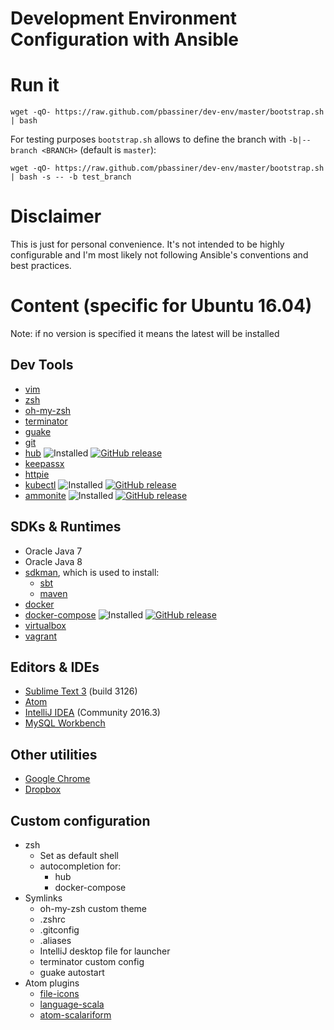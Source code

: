 Development Environment Configuration with Ansible
==================================================
# Run it
```shell
wget -qO- https://raw.github.com/pbassiner/dev-env/master/bootstrap.sh | bash
```
For testing purposes `bootstrap.sh` allows to define the branch with `-b|--branch <BRANCH>` (default is `master`):
```shell
wget -qO- https://raw.github.com/pbassiner/dev-env/master/bootstrap.sh | bash -s -- -b test_branch
```

# Disclaimer
This is just for personal convenience. It's not intended to be highly configurable and I'm most likely not following Ansible's conventions and best practices.

# Content (specific for Ubuntu 16.04)
Note: if no version is specified it means the latest will be installed

## Dev Tools
* [vim](http://www.vim.org/)
* [zsh](https://github.com/zsh-users/zsh)
* [oh-my-zsh](https://github.com/robbyrussell/oh-my-zsh)
* [terminator](https://launchpad.net/terminator/)
* [guake](https://github.com/Guake/guake/)
* [git](https://git-scm.com/)
* [hub](https://github.com/github/hub) ![Installed](https://img.shields.io/badge/current\-v2.2.9-blue.svg) [![GitHub release](https://img.shields.io/github/release/github/hub.svg?label=latest)](https://github.com/github/hub/releases/latest)
* [keepassx](https://www.keepassx.org/)
* [httpie](https://github.com/jkbrzt/httpie)
* [kubectl](https://github.com/kubernetes/kubernetes) ![Installed](https://img.shields.io/badge/current\-v1.4.7-blue.svg) [![GitHub release](https://img.shields.io/github/release/kubernetes/kubernetes.svg?label=latest)](https://github.com/kubernetes/kubernetes/releases/latest)
* [ammonite](https://github.com/lihaoyi/Ammonite) ![Installed](https://img.shields.io/badge/current\-v0.8.0-blue.svg) [![GitHub release](https://img.shields.io/github/release/lihaoyi/Ammonite.svg?label=latest)](https://github.com/lihaoyi/Ammonite/releases/latest)

## SDKs & Runtimes
* Oracle Java 7
* Oracle Java 8
* [sdkman](http://sdkman.io/), which is used to install:
    * [sbt](http://www.scala-sbt.org/)
    * [maven](https://maven.apache.org/)
* [docker](https://www.docker.com/)
* [docker-compose](https://docs.docker.com/compose/) ![Installed](https://img.shields.io/badge/current\-v1.9.0-blue.svg) [![GitHub release](https://img.shields.io/github/release/docker/compose.svg?label=latest)](https://github.com/docker/compose/releases/latest)
* [virtualbox](https://www.virtualbox.org/)
* [vagrant](https://www.vagrantup.com/)

## Editors & IDEs
* [Sublime Text 3](https://www.sublimetext.com/) (build 3126)
* [Atom](https://github.com/atom/atom)
* [IntelliJ IDEA](https://www.jetbrains.com/idea/) (Community 2016.3)
* [MySQL Workbench](https://www.mysql.com/products/workbench/)

## Other utilities
* [Google Chrome](https://www.google.com/chrome/browser/desktop/index.html)
* [Dropbox](https://www.dropbox.com/)

## Custom configuration
* zsh
    * Set as default shell
    * autocompletion for:
        * hub
        * docker-compose
* Symlinks
    * oh-my-zsh custom theme
    * .zshrc
    * .gitconfig
    * .aliases
    * IntelliJ desktop file for launcher
    * terminator custom config
    * guake autostart
* Atom plugins
    * [file-icons](https://github.com/DanBrooker/file-icons)
    * [language-scala](https://github.com/atom-community/language-scala)
    * [atom-scalariform](https://github.com/jackhopner/atom-scalariform)
